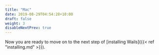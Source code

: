 ```yaml
---
title: "Mac"
date: 2019-08-29T04:54:28+10:00
draft: false
weight: 3
disableNextPrev: true
---
```



Now you are ready to move on to the next step of [installing Wails]({{< ref "installing.md" >}}).
